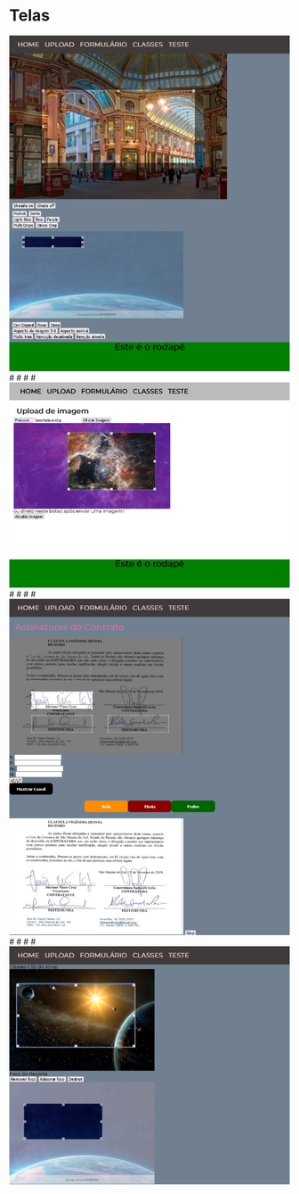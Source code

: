 # Telas

<img src="img-telas/home.png">
#
#
#
#
<img src="img-telas/upload.png">
#
#
#
#
<img src="img-telas/form.png">
#
#
#
#
<img src="img-telas/classes.png">
